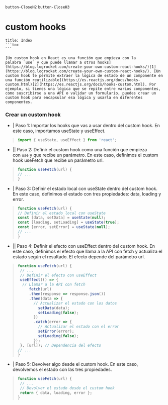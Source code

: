 
`button-CloseH2` `button-CloseH3`
# custom hooks
````ad-info
title: Index
```toc
```
````

````ad-abstract
[Un custom hook en React es una función que empieza con la palabra `use` y que puede llamar a otros hooks](https://blog.logrocket.com/create-your-own-custom-react-hooks/)[1](https://blog.logrocket.com/create-your-own-custom-react-hooks/). [Un custom hook te permite extraer la lógica de estado de un componente en una función reutilizable](https://es.reactjs.org/docs/hooks-custom.html)[2](https://es.reactjs.org/docs/hooks-custom.html). Por ejemplo, si tienes una lógica que se repite entre varios componentes, como suscribirse a una API o validar un formulario, puedes crear un custom hook para encapsular esa lógica y usarla en diferentes componentes.
````

### Crear un custom hook

- |   Paso 1: Importar los hooks que vas a usar dentro del custom hook. En este caso, importamos useState y useEffect.
>```jsx
>import { useState, useEffect } from 'react';
>```

- || Paso 2: Definir el custom hook como una función que empieza con `use` y que recibe un parámetro. En este caso, definimos el custom hook useFetch que recibe un parámetro url.
>```jsx
>function useFetch(url) {
>// ...
>}
>```

- |   Paso 3: Definir el estado local con useState dentro del custom hook. En este caso, definimos el estado con tres propiedades: data, loading y error.
>```jsx 
>function useFetch(url) {
> // Definir el estado local con useState
> const [data, setData] = useState(null);
> const [loading, setLoading] = useState(true);
> const [error, setError] = useState(null);
>// ...
>}
>```

- ||  Paso 4: Definir el efecto con useEffect dentro del custom hook. En este caso, definimos el efecto que llama a la API con fetch y actualiza el estado según el resultado. El efecto depende del parámetro url.
>```jsx
>function useFetch(url) {
>  // ...
>  // Definir el efecto con useEffect
 > 	useEffect(() => {
 > 	 // Llamar a la API con fetch
 >		fetch(url)
 > 	    .then(response => response.json())
 > 	    .then(data => {
 > 	      // Actualizar el estado con los datos
> 	       setData(data);
> 	       setLoading(false);
> 	     })
> 	     .catch(error => {
> 	       // Actualizar el estado con el error
> 	       setError(error);
> 	       setLoading(false);
> 	     });
 > 	}, [url]); // Dependencia del efecto
 > // ...
>}
>```

- |   Paso 5: Devolver algo desde el custom hook. En este caso, devolvemos el estado con las tres propiedades.
>```jsx
>function useFetch(url) {
>  // ...
>  // Devolver el estado desde el custom hook
>  return { data, loading, error };
>}
>```